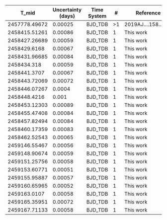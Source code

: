 |T_mid|Uncertainty (days)           |Time System|#                                            |Reference                           |
|-----|-----------------------------|-----------|---------------------------------------------|------------------------------------|
|2457778.49672|0.00025                      |BJD_TDB    |>1                                           |2019AJ....158...63E                 |
|2458415.51261|0.00086                      |BJD_TDB    |1                                            |This work                           |
|2458427.26689|0.00059                      |BJD_TDB    |1                                            |This work                           |
|2458429.6168|0.00067                      |BJD_TDB    |1                                            |This work                           |
|2458431.96685|0.00084                      |BJD_TDB    |1                                            |This work                           |
|2458434.318|0.00059                      |BJD_TDB    |1                                            |This work                           |
|2458441.3707|0.00067                      |BJD_TDB    |1                                            |This work                           |
|2458443.72069|0.00072                      |BJD_TDB    |1                                            |This work                           |
|2458446.07267|0.0004                       |BJD_TDB    |1                                            |This work                           |
|2458448.4216|0.001                        |BJD_TDB    |1                                            |This work                           |
|2458453.12303|0.00089                      |BJD_TDB    |1                                            |This work                           |
|2458455.47408|0.00084                      |BJD_TDB    |1                                            |This work                           |
|2458457.82494|0.00084                      |BJD_TDB    |1                                            |This work                           |
|2458460.17359|0.00083                      |BJD_TDB    |1                                            |This work                           |
|2458462.52543|0.00065                      |BJD_TDB    |1                                            |This work                           |
|2459146.55467|0.00056                      |BJD_TDB    |1                                            |This work                           |
|2459148.90674|0.00059                      |BJD_TDB    |1                                            |This work                           |
|2459151.25756|0.00058                      |BJD_TDB    |1                                            |This work                           |
|2459153.60771|0.00051                      |BJD_TDB    |1                                            |This work                           |
|2459155.95887|0.00057                      |BJD_TDB    |1                                            |This work                           |
|2459160.65965|0.00052                      |BJD_TDB    |1                                            |This work                           |
|2459163.0107|0.00058                      |BJD_TDB    |1                                            |This work                           |
|2459165.35951|0.00072                      |BJD_TDB    |1                                            |This work                           |
|2459167.71133|0.00058                      |BJD_TDB    |1                                            |This work                           |
